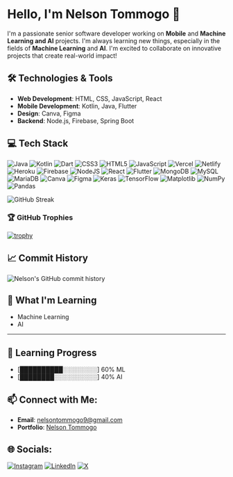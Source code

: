 # Hello, I'm Nelson Tommogo 👋

I'm a passionate senior software developer working on **Mobile** and **Machine Learning  and AI** projects. I'm always learning new things, especially in the fields of **Machine Learning** and **AI**. I'm excited to collaborate on innovative projects that create real-world impact!

## 🛠️ Technologies & Tools
- **Web Development**: HTML, CSS, JavaScript, React
- **Mobile Development**: Kotlin, Java, Flutter
- **Design**: Canva, Figma
- **Backend**: Node.js, Firebase, Spring Boot

## 💻 Tech Stack
![Java](https://img.shields.io/badge/java-%23ED8B00.svg?style=for-the-badge&logo=openjdk&logoColor=white)
![Kotlin](https://img.shields.io/badge/kotlin-%237F52FF.svg?style=for-the-badge&logo=kotlin&logoColor=white)
![Dart](https://img.shields.io/badge/dart-%230175C2.svg?style=for-the-badge&logo=dart&logoColor=white)
![CSS3](https://img.shields.io/badge/css3-%231572B6.svg?style=for-the-badge&logo=css3&logoColor=white)
![HTML5](https://img.shields.io/badge/html5-%23E34F26.svg?style=for-the-badge&logo=html5&logoColor=white)
![JavaScript](https://img.shields.io/badge/javascript-%23323330.svg?style=for-the-badge&logo=javascript&logoColor=%23F7DF1E)
![Vercel](https://img.shields.io/badge/vercel-%23000000.svg?style=for-the-badge&logo=vercel&logoColor=white)
![Netlify](https://img.shields.io/badge/netlify-%23000000.svg?style=for-the-badge&logo=netlify&logoColor=#00C7B7)
![Heroku](https://img.shields.io/badge/heroku-%23430098.svg?style=for-the-badge&logo=heroku&logoColor=white)
![Firebase](https://img.shields.io/badge/firebase-%23039BE5.svg?style=for-the-badge&logo=firebase)
![NodeJS](https://img.shields.io/badge/node.js-6DA55F?style=for-the-badge&logo=node.js&logoColor=white)
![React](https://img.shields.io/badge/react-%2320232a.svg?style=for-the-badge&logo=react&logoColor=%2361DAFB)
![Flutter](https://img.shields.io/badge/Flutter-%2302569B.svg?style=for-the-badge&logo=Flutter&logoColor=white)
![MongoDB](https://img.shields.io/badge/MongoDB-%234ea94b.svg?style=for-the-badge&logo=mongodb&logoColor=white)
![MySQL](https://img.shields.io/badge/mysql-4479A1.svg?style=for-the-badge&logo=mysql&logoColor=white)
![MariaDB](https://img.shields.io/badge/MariaDB-003545?style=for-the-badge&logo=mariadb&logoColor=white)
![Canva](https://img.shields.io/badge/Canva-%2300C4CC.svg?style=for-the-badge&logo=Canva&logoColor=white)
![Figma](https://img.shields.io/badge/figma-%23F24E1E.svg?style=for-the-badge&logo=figma&logoColor=white)
![Keras](https://img.shields.io/badge/Keras-%23D00000.svg?style=for-the-badge&logo=Keras&logoColor=white)
![TensorFlow](https://img.shields.io/badge/TensorFlow-%23FF6F00.svg?style=for-the-badge&logo=TensorFlow&logoColor=white)
![Matplotlib](https://img.shields.io/badge/Matplotlib-%23ffffff.svg?style=for-the-badge&logo=Matplotlib&logoColor=black)
![NumPy](https://img.shields.io/badge/numpy-%23013243.svg?style=for-the-badge&logo=numpy&logoColor=white)
![Pandas](https://img.shields.io/badge/pandas-%23150458.svg?style=for-the-badge&logo=pandas&logoColor=white)


![GitHub Streak](https://github-readme-streak-stats.herokuapp.com/?user=nelson-tommogo&theme=radical)

### 🏆 GitHub Trophies

[![trophy](https://github-profile-trophy.vercel.app/?username=nelson-tommogo&theme=onedark)](https://github.com/nelson-tommogo/github-profile-trophy)



## 📈 Commit History
![Nelson's GitHub commit history](https://github-readme-streak-stats.herokuapp.com/?user=nelson-tommogo&theme=dark&hide_border=false)


## 🌱 What I'm Learning

- Machine Learning
- AI

---

## 📖 Learning Progress

- [██████████░░░░░░░░] 60% ML
- [████████░░░░░░░░░░] 40% AI

## 📫 Connect with Me:
- **Email**: nelsontommogo9@gmail.com
- **Portfolio**: [Nelson Tommogo]( https://nelsontommogo.vercel.app/)

## 🌐 Socials:
[![Instagram](https://img.shields.io/badge/Instagram-%23E4405F.svg?logo=Instagram&logoColor=white)](https://www.instagram.com/nelson_tommogo/)
[![LinkedIn](https://img.shields.io/badge/LinkedIn-%230077B5.svg?logo=linkedin&logoColor=white)](https://www.linkedin.com/in/nelson-tommogo/)
[![X](https://img.shields.io/badge/X-black.svg?logo=X&logoColor=white)](https://x.com/nelson_tommogo)

